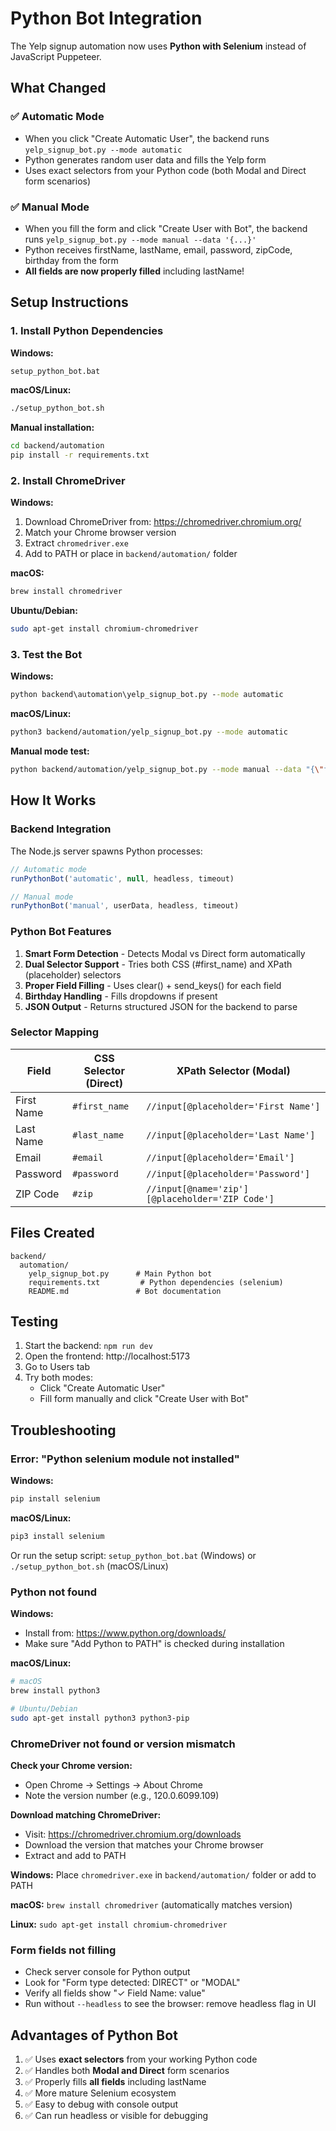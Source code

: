 # Python Bot Integration

The Yelp signup automation now uses **Python with Selenium** instead of JavaScript Puppeteer.

## What Changed

### ✅ Automatic Mode
- When you click "Create Automatic User", the backend runs `yelp_signup_bot.py --mode automatic`
- Python generates random user data and fills the Yelp form
- Uses exact selectors from your Python code (both Modal and Direct form scenarios)

### ✅ Manual Mode
- When you fill the form and click "Create User with Bot", the backend runs `yelp_signup_bot.py --mode manual --data '{...}'`
- Python receives firstName, lastName, email, password, zipCode, birthday from the form
- **All fields are now properly filled** including lastName!

## Setup Instructions

### 1. Install Python Dependencies

**Windows:**
```cmd
setup_python_bot.bat
```

**macOS/Linux:**
```bash
./setup_python_bot.sh
```

**Manual installation:**
```bash
cd backend/automation
pip install -r requirements.txt
```

### 2. Install ChromeDriver

**Windows:**
1. Download ChromeDriver from: https://chromedriver.chromium.org/
2. Match your Chrome browser version
3. Extract `chromedriver.exe`
4. Add to PATH or place in `backend/automation/` folder

**macOS:**
```bash
brew install chromedriver
```

**Ubuntu/Debian:**
```bash
sudo apt-get install chromium-chromedriver
```

### 3. Test the Bot

**Windows:**
```cmd
python backend\automation\yelp_signup_bot.py --mode automatic
```

**macOS/Linux:**
```bash
python3 backend/automation/yelp_signup_bot.py --mode automatic
```

**Manual mode test:**
```bash
python backend/automation/yelp_signup_bot.py --mode manual --data "{\"firstName\":\"John\",\"lastName\":\"Smith\",\"email\":\"john@example.com\",\"password\":\"Pass123!\",\"zipCode\":\"10001\",\"birthday\":\"01/15/1990\"}"
```

## How It Works

### Backend Integration

The Node.js server spawns Python processes:

```javascript
// Automatic mode
runPythonBot('automatic', null, headless, timeout)

// Manual mode
runPythonBot('manual', userData, headless, timeout)
```

### Python Bot Features

1. **Smart Form Detection** - Detects Modal vs Direct form automatically
2. **Dual Selector Support** - Tries both CSS (#first_name) and XPath (placeholder) selectors
3. **Proper Field Filling** - Uses clear() + send_keys() for each field
4. **Birthday Handling** - Fills dropdowns if present
5. **JSON Output** - Returns structured JSON for the backend to parse

### Selector Mapping

| Field | CSS Selector (Direct) | XPath Selector (Modal) |
|-------|----------------------|------------------------|
| First Name | `#first_name` | `//input[@placeholder='First Name']` |
| Last Name | `#last_name` | `//input[@placeholder='Last Name']` |
| Email | `#email` | `//input[@placeholder='Email']` |
| Password | `#password` | `//input[@placeholder='Password']` |
| ZIP Code | `#zip` | `//input[@name='zip'][@placeholder='ZIP Code']` |

## Files Created

```
backend/
  automation/
    yelp_signup_bot.py      # Main Python bot
    requirements.txt         # Python dependencies (selenium)
    README.md               # Bot documentation
```

## Testing

1. Start the backend: `npm run dev`
2. Open the frontend: http://localhost:5173
3. Go to Users tab
4. Try both modes:
   - Click "Create Automatic User"
   - Fill form manually and click "Create User with Bot"

## Troubleshooting

### Error: "Python selenium module not installed"

**Windows:**
```cmd
pip install selenium
```

**macOS/Linux:**
```bash
pip3 install selenium
```

Or run the setup script: `setup_python_bot.bat` (Windows) or `./setup_python_bot.sh` (macOS/Linux)

### Python not found

**Windows:**
- Install from: https://www.python.org/downloads/
- Make sure "Add Python to PATH" is checked during installation

**macOS/Linux:**
```bash
# macOS
brew install python3

# Ubuntu/Debian
sudo apt-get install python3 python3-pip
```

### ChromeDriver not found or version mismatch

**Check your Chrome version:**
- Open Chrome → Settings → About Chrome
- Note the version number (e.g., 120.0.6099.109)

**Download matching ChromeDriver:**
- Visit: https://chromedriver.chromium.org/downloads
- Download the version that matches your Chrome browser
- Extract and add to PATH

**Windows:** Place `chromedriver.exe` in `backend/automation/` folder or add to PATH

**macOS:** `brew install chromedriver` (automatically matches version)

**Linux:** `sudo apt-get install chromium-chromedriver`

### Form fields not filling
- Check server console for Python output
- Look for "Form type detected: DIRECT" or "MODAL"
- Verify all fields show "✓ Field Name: value"
- Run without `--headless` to see the browser: remove headless flag in UI

## Advantages of Python Bot

1. ✅ Uses **exact selectors** from your working Python code
2. ✅ Handles both **Modal and Direct** form scenarios
3. ✅ Properly fills **all fields** including lastName
4. ✅ More mature Selenium ecosystem
5. ✅ Easy to debug with console output
6. ✅ Can run headless or visible for debugging
